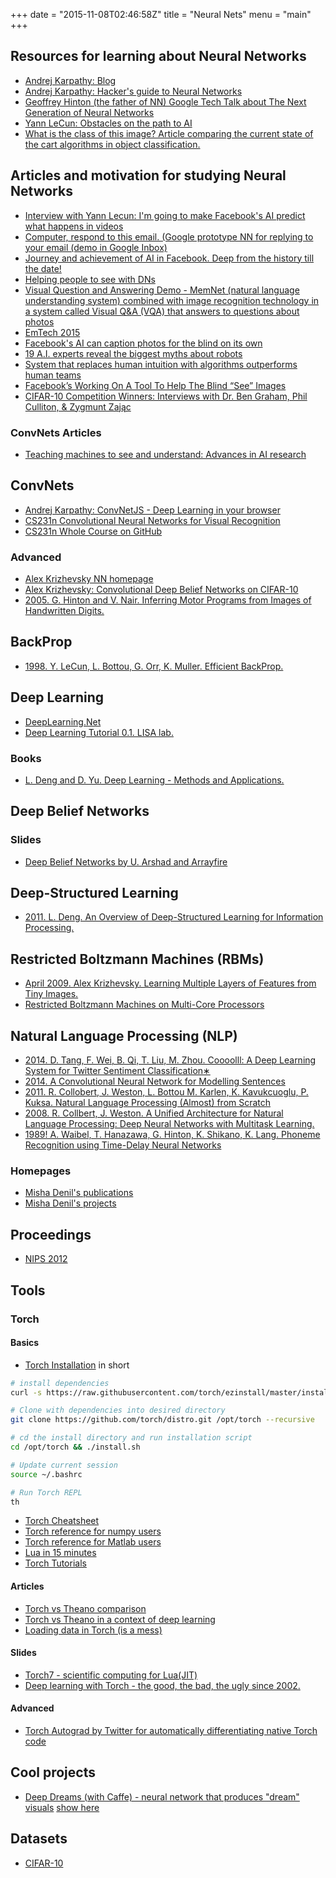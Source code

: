 +++
date = "2015-11-08T02:46:58Z"
title = "Neural Nets"
menu = "main"
+++

## Resources for learning about Neural Networks

* [Andrej Karpathy: Blog](http://karpathy.github.io/neuralnets/)
* [Andrej Karpathy: Hacker's guide to Neural Networks](http://karpathy.github.io/neuralnets/)
* [Geoffrey Hinton (the father of NN) Google Tech Talk about The Next Generation of Neural Networks](https://youtu.be/AyzOUbkUf3M)
* [Yann LeCun: Obstacles on the path to AI](https://drive.google.com/file/d/0BxKBnD5y2M8NbWN6XzM5UXkwNDA/view)
* [What is the class of this image? Article comparing the current state of the cart algorithms in object classification.](http://rodrigob.github.io/are_we_there_yet/build/classification_datasets_results.html)

## Articles and motivation for studying Neural Networks
* [Interview with Yann Lecun: I'm going to make Facebook's AI predict what happens in videos](https://www.newscientist.com/article/dn28456-im-going-to-make-facebooks-ai-predict-what-happen-in-videos/)
* [Computer, respond to this email. (Google prototype NN for replying to your email (demo in Google Inbox)](http://googleresearch.blogspot.co.uk/2015/11/computer-respond-to-this-email.html)
* [Journey and achievement of AI in Facebook. Deep from the history till the date!](https://www.facebook.com/1656448931234602/videos/1668490396697122/)
* [Helping people to see with DNs](https://www.facebook.com/zuck/videos/10102456212502251/)
* [Visual Question and Answering Demo - MemNet (natural language understanding system) combined with image recognition technology in a system called Visual Q&A (VQA) that answers to questions about photos](https://www.facebook.com/Engineering/videos/10153621574817200/)
* [EmTech 2015](http://www.technologyreview.com/emtech/15/)
* [Facebook's AI can caption photos for the blind on its own](http://www.technologyreview.com/emtech/15/)
* [19 A.I. experts reveal the biggest myths about robots](http://uk.businessinsider.com/myths-misconceptions-about-artificial-intelligence-2015-9?r=US&IR=T)
* [System that replaces human intuition with algorithms outperforms human teams](http://phys.org/news/2015-10-human-intuition-algorithms-outperforms-teams.html)
* [Facebook’s Working On A Tool To Help The Blind “See” Images](http://techcrunch.com/2015/10/13/facebooks-working-on-a-tool-to-help-the-blind-see-images/#.wqgozt:NWyq)
* [CIFAR-10 Competition Winners: Interviews with Dr. Ben Graham, Phil Culliton, & Zygmunt Zając](http://blog.kaggle.com/2015/01/02/cifar-10-competition-winners-interviews-with-dr-ben-graham-phil-culliton-zygmunt-zajac/)

### ConvNets Articles
* [Teaching machines to see and understand: Advances in AI research
](https://code.facebook.com/posts/1478523512478471/teaching-machines-to-see-and-understand-advances-in-ai-research/)

## ConvNets

* [Andrej Karpathy: ConvNetJS - Deep Learning in your browser](http://cs.stanford.edu/people/karpathy/convnetjs/)
* [CS231n Convolutional Neural Networks for Visual Recognition](http://cs231n.github.io/convolutional-networks/)
* [CS231n Whole Course on GitHub](http://cs231n.github.io/)

### Advanced

* [Alex Krizhevsky NN homepage](http://www.cs.toronto.edu/~kriz/index.html)
* [Alex Krizhevsky: Convolutional Deep Belief Networks on CIFAR-10](http://www.cs.toronto.edu/~kriz/conv-cifar10-aug2010.pdf)
* [2005. G. Hinton and V. Nair. Inferring Motor Programs from Images of Handwritten Digits.](http://machinelearning.wustl.edu/mlpapers/paper_files/NIPS2005_512.pdf)

## BackProp

* [1998. Y. LeCun, L. Bottou, G. Orr, K. Muller. Efficient BackProp.](http://www.researchgate.net/file.PostFileLoader.html?id=5617d6e2614325cd958b45f9&assetKey=AS%3A282660464283650%401444402914706&usg=AFQjCNGlW-fjs6vqQ5p-GkZWEyc1nHguNQ&sig2=JFoERw-KFpeS22Wv0HkDlQ)

## Deep Learning

* [DeepLearning.Net](http://deeplearning.net/)
* [Deep Learning Tutorial 0.1. LISA lab.](http://deeplearning.net/tutorial/deeplearning.pdf)

### Books
* [L. Deng and D. Yu. Deep Learning - Methods and Applications.](http://research.microsoft.com/pubs/209355/DeepLearning-NowPublishing-Vol7-SIG-039.pdf)

## Deep Belief Networks

### Slides
* [Deep Belief Networks by U. Arshad and Arrayfire](http://on-demand.gputechconf.com/gtc/2015/presentation/S5722-Umar-Arshad.pdf)

## Deep-Structured Learning

* [2011. L. Deng. An Overview of Deep-Structured Learning for Information Processing.](http://research.microsoft.com/pubs/155609/DENG-APSIPA.pdf)

## Restricted Boltzmann Machines (RBMs)

* [April 2009. Alex Krizhevsky. Learning Multiple Layers of Features from Tiny Images.](http://www.cs.toronto.edu/~kriz/learning-features-2009-TR.pdf)
* [Restricted Boltzmann Machines on Multi-Core Processors](http://meseec.ce.rit.edu/756-projects/fall2014/3-2.pdf)

## Natural Language Processing (NLP)

* [2014. D. Tang, F. Wei, B. Qi, T. Liu, M. Zhou. Coooolll: A Deep Learning System for Twitter Sentiment Classification∗](http://www.aclweb.org/anthology/S14-2033)
* [2014. A Convolutional Neural Network for Modelling Sentences](http://arxiv.org/pdf/1404.2188v1)
* [2011. R. Collobert, J. Weston, L. Bottou M. Karlen, K. Kavukcuoglu, P. Kuksa. Natural Language Processing (Almost) from Scratch](http://www.jmlr.org/papers/volume12/collobert11a/collobert11a.pdf)
* [2008. R. Collbert, J. Weston. A Unified Architecture for Natural Language Processing: Deep Neural Networks with Multitask Learning.](http://ronan.collobert.com/pub/matos/2008_nlp_icml.pdf)
* [1989! A. Waibel, T. Hanazawa, G. Hinton, K. Shikano, K. Lang. Phoneme Recognition using Time-Delay Neural Networks](http://www.cs.toronto.edu/~fritz/absps/waibelTDNN.pdf)

### Homepages

* [Misha Denil's publications](https://scholar.google.co.uk/citations?user=XrKLUO0AAAAJ&hl=en)
* [Misha Denil's projects](http://mdenil.com/projects/)

## Proceedings
* [NIPS 2012](http://papers.nips.cc/book/advances-in-neural-information-processing-systems-25-2012)

## Tools

### Torch

#### Basics

* [Torch Installation](http://torch.ch/docs/getting-started.html#)
in short
```bash
# install dependencies
curl -s https://raw.githubusercontent.com/torch/ezinstall/master/install-deps | bash

# Clone with dependencies into desired directory
git clone https://github.com/torch/distro.git /opt/torch --recursive

# cd the install directory and run installation script
cd /opt/torch && ./install.sh

# Update current session
source ~/.bashrc

# Run Torch REPL
th
```

* [Torch Cheatsheet](https://github.com/torch/torch7/wiki/Cheatsheet)
* [Torch reference for numpy users](https://github.com/torch/torch7/wiki/Torch-for-Numpy-users)
* [Torch reference for Matlab users](http://atamahjoubfar.github.io/Torch_for_Matlab_users.pdf)
* [Lua in 15 minutes](http://tylerneylon.com/a/learn-lua/)
* [Torch Tutorials](https://github.com/torch/torch7/wiki/Cheatsheet#tutorials-demos-by-category)

#### Articles

* [Torch vs Theano comparison](http://fastml.com/torch-vs-theano/)
* [Torch vs Theano in a context of deep learning](http://stats.stackexchange.com/questions/162376/what-are-key-differences-between-theano-python-and-torch-lua-for-deep-learni)
* [Loading data in Torch (is a mess)](http://fastml.com/loading-data-in-torch-is-a-mess/)

#### Slides

* [Torch7 - scientific computing for Lua(JIT)](http://hunch.net/~nyoml/torch7.pdf)
* [Deep learning with Torch - the good, the bad, the ugly since 2002.](http://learning.cs.toronto.edu/wp-content/uploads/2015/02/torch_tutorial.pdf)

#### Advanced

* [Torch Autograd by Twitter for automatically differentiating native Torch code](https://github.com/twitter/torch-autograd)

## Cool projects

* [Deep Dreams (with Caffe) - neural network that produces "dream" visuals](https://github.com/google/deepdream/blob/master/dream.ipynb) [show here](http://googleresearch.blogspot.ch/2015/06/inceptionism-going-deeper-into-neural.html)

## Datasets

* [CIFAR-10](http://www.cs.toronto.edu/~kriz/cifar.html)